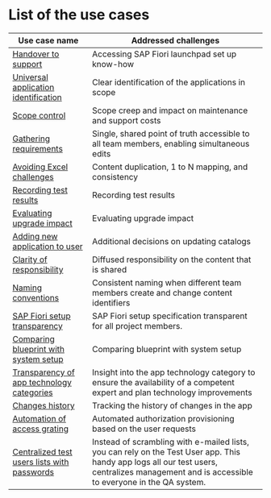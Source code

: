 # List of the use cases

| Use case name                                                      | Addressed challenges                                                                  | 
|--------------------------------------------------------------------|---------------------------------------------------------------------------------------|
| [Handover to support](usecases/SPS03/support-handover.md) | Accessing SAP Fiori launchpad set up know-how                       |
| [Universal application identification](usecases/SPS03/app-identification.md) | Clear identification of the applications in scope                       |
| [Scope control](usecases/SPS03/scope-control.md) | Scope creep and impact on maintenance and support costs                      |
| [Gathering requirements](usecases/SPS03/requirements-gathering.md) | Single, shared point of truth accessible to all team members, enabling simultaneous edits |
| [Avoiding Excel challenges](usecases/SPS03/spreadsheet-challenges.md) | Content duplication, 1 to N mapping, and consistency                                  |
| [Recording test results](usecases/SPS03/recording-test-results.md)     | Recording test results                                       |
| [Evaluating upgrade impact](usecases/SPS03/eval-impact.md)     | Evaluating upgrade impact                                      |
| [Adding new application to user](usecases/SPS03/adding-app.md)     | Additional decisions on updating catalogs                                             |
| [Clarity of responsibility](usecases/SPS03/clarity-of-resp.md)     | Diffused responsibility on the content that is shared                                  |
| [Naming conventions](usecases/SPS03/naming.md)                     | Consistent naming when different team members create and change content identifiers |
| [SAP Fiori setup transparency](usecases/SPS03/transparency.md)                     | SAP Fiori setup specification transparent for all project members. |
| [Comparing blueprint with system setup](usecases/SPS03/comparing-blueprint-with-setup.md)                     | Comparing blueprint with system setup |
| [Transparency of app technology categories](usecases/SPS03/tech-category.md)                     | Insight into the app technology category to ensure the availability of a competent expert and plan technology improvements |
| [Changes history](usecases/SPS03/changes-history.md) | Tracking the history of changes in the app |
| [Automation of access grating ](usecases/SPS03/auto-prov.md) | Automated authorization provisioning based on the user requests |
| [Centralized test users lists with passwords](usecases/SPS03/test-users.md) | Instead of scrambling with e-mailed lists, you can rely on the Test User app. This handy app logs all our test users, centralizes management and is accessible to everyone in the QA system. |